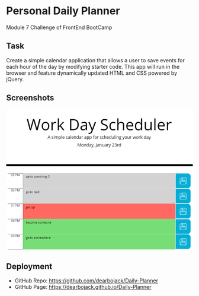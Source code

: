 # Personal Daily Planner
Module 7 Challenge of FrontEnd BootCamp

## Task
Create a simple calendar application that allows a user to save events for each hour of the day by modifying starter code. This app will run in the browser and feature dynamically updated HTML and CSS powered by jQuery.

## Screenshots

<img alt="screenshot of the webpage" src="./assets/img/scrot.png" width=600px>

## Deployment
- GitHub Repo: https://github.com/dearbojack/Daily-Planner
- GitHub Page: https://dearbojack.github.io/Daily-Planner
